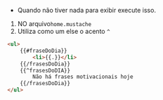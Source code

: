 - Quando não tiver nada para exibir execute isso.
1. NO arquivo``home.mustache``
2. Utiliza como um else o acento ``^``
```html
<ul>
	{{#fraseDoDia}}
		<li>{{.}}</li>
	{{/frasesDoDia}}
	{{^frasesDoDIA}}
		Não há frases motivacionais hoje
	{{/frasesDoDia}}
</ul>
```
